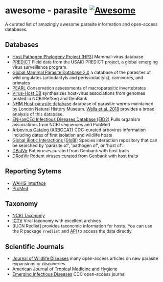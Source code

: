 awesome - parasite [![Awesome](https://cdn.rawgit.com/sindresorhus/awesome/d7305f38d29fed78fa85652e3a63e154dd8e8829/media/badge.svg)](https://github.com/sindresorhus/awesome)
=========
A curated list of amazingly awesome parasite information and open-access databases. 


## Databases

 * [Host Pathogen Phylogeny Project (HP3)](https://github.com/ecohealthalliance/HP3) Mammal-virus database
 * [PREDICT](http://data.predict.global/) Field data from the USAID PREDICT project, a global emerging virus surveillance program.  
 * [Global Mammal Parasite Database 2.0](https://esajournals.onlinelibrary.wiley.com/doi/full/10.1002/ecy.1799) a database of the parasites of wild ungulates (artiodactyls and perissodactyls), carnivores, and primates
 * [PEARL](http://pearl.berkeley.edu/) Conservation assessments of macroparasitic invertebrates
 * [Virus-Host DB](http://www.genome.jp/virushostdb/view/) synthesizes host-virus associations from genomes posted in NCBI/RefSeq and GenBank
 * [NHM Host-parasite database](http://www.nhm.ac.uk/research-curation/scientific-resources/taxonomy-systematics/host-parasites/) database of parasitic worms maintained by London Natural History Museum. [Wells et al. 2018](http://nicholasjclark.weebly.com/uploads/4/4/9/4/44946407/wells_etal_2018_globchangbiol.pdf) provides a broad analysis of this database. 
 * [ENHanCEd Infectious Diseases Database (EID2)](https://eid2.liverpool.ac.uk/) Pulls organism associations from NCBI sequences and PubMed
 * [Arbovirus Catalog (ARBOCAT)](https://wwwn.cdc.gov/arbocat/) CDC-curated arbovirus information including dates of first isolation and wildlife hosts
 * [Global Biotic Interactions (GloBI)](https://www.globalbioticinteractions.org/data.html) Species interaction repository that can be searched by 'parasite of', 'pathogen of', or 'host of'.
 * [DBatVir](www.mgc.ac.cn/DBatVir) Bat viruses curated from Genbank with host traits
 * [DRodVir](http://www.mgc.ac.cn/DRodVir/) Rodent viruses curated from Genbank with host traits
 

## Reporting Sytems 
 * [WAHIS Interface](http://www.oie.int/wahis_2/public/wahid.php/Diseaseinformation/reportarchive)
 * [ProMed](http://www.promedmail.org/)

## Taxonomy
 * [NCBI Taxonomy](https://www.ncbi.nlm.nih.gov/taxonomy) 
 * [ICTV](https://talk.ictvonline.org/taxonomy/) Viral taxonomy with excellent archives
 * [IUCN Redlist] provides taxonomic information for hosts. You can use the R package `rredlist` and [API](http://apiv3.iucnredlist.org/api/v3/docs) to access the data directly. 

## Scientific Journals 
 * [Journal of Wildlife Diseases](http://www.jwildlifedis.org/loi/jwdi) many open-access articles on new parasite expansions or discoveries
 * [American Journal of Tropical Medicine and Hygiene](http://www.ajtmh.org/) 
 * [Emerging Infectious Diseases](https://wwwnc.cdc.gov/eid/) CDC open-access journal
 
